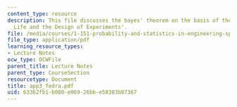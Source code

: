 ```yaml
---
content_type: resource
description: This file discusses the bayes' theorem on the basis of the topic 'Extra-Terrestrial
  Life and the Design of Experiments'.
file: /media/courses/1-151-probability-and-statistics-in-engineering-spring-2005/63362fb1b080e06926bbe58383b87367_app3_fedra.pdf
file_type: application/pdf
learning_resource_types:
- Lecture Notes
ocw_type: OCWFile
parent_title: Lecture Notes
parent_type: CourseSection
resourcetype: Document
title: app3_fedra.pdf
uid: 63362fb1-b080-e069-26bb-e58383b87367
---
```

